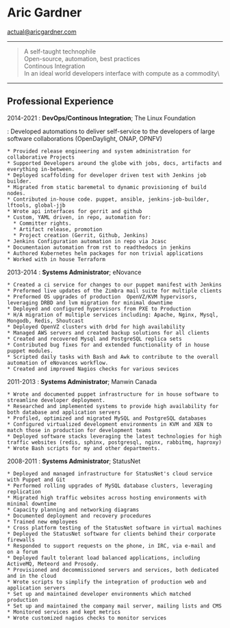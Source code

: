 Aric Gardner
============
actual@aricgardner.com

----

> A self-taught technophile\
> Open-source, automation, best practices\
> Continous Integration\
> In an ideal world developers interface with compute as a commodity\

----

Professional Experience
---------

2014-2021
:    **DevOps/Continous Integration**; The Linux Foundation

: Developed automations to deliver self-service to the developers of large software collaborations (OpenDaylight, ONAP, OPNFV)

    * Provided release engineering and system administration for collaborative Projects
    * Supported Developers around the globe with jobs, docs, artifacts and everything in-between.
    * Deployed scaffolding for developer driven test with Jenkins job builder.
    * Migrated from static baremetal to dynamic provisioning of build nodes.
    * Contributed in-house code. puppet, ansible, jenkins-job-builder, lftools, global-jjb
    * Wrote api interfaces for gerrit and github
    * Custom, YAML driven, in repo, automation for:
      * Committer rights.
      * Artifact release, promotion
      * Project creation (Gerrit, Github, Jenkins)
    * Jenkins Configuration automation in repo via Jcasc
    * Documentaion automation from rst to readthedocs in jenkins
    * Authored Kubernetes helm packages for non trivial applications
    * Worked with in house Terraform

2013-2014
:    **Systems Administrator**; eNovance

    * Created a ci service for changes to our puppet manifest with Jenkins
    * Preformed live updates of the Zimbra mail suite for multiple clients
    * Preformed OS upgrades of production  OpenVZ/KVM hypervisors, leveraging DRBD and lvm migration for minimal downtime
    * Deployed and configured hypervisors from PXE to Production
    * H/A migration of multiple services including: Apache, Nginx, Mysql, Mongodb, Redis, Shoutcast
    * Deployed OpenVZ clusters with drbd for high availability
    * Managed AWS servers and created backup solutions for all clients
    * Created and recovered Mysql and PostgreSQL replica sets
    * Contributed bug fixes for and extended functionality of in house puppet modules.
    * Scripted daily tasks with Bash and Awk to contribute to the overall automation of eNovances workflow.
    * Created and improved Nagios checks for various sevices

2011-2013
:    **Systems Administrator**; Manwin Canada


    * Wrote and documented puppet infrastructure for in house software to streamline developer deployment.
    * Researched and implemented systems to provide high availability for both database and application servers
    * Profiled, optimized and migrated MySQL and PostgreSQL databases
    * Configured virtualized development environments in KVM and XEN to match those in production for development teams
    * Deployed software stacks leveraging the latest technologies for high traffic websites (redis, sphinx, postgresql, nginx, rabbitmq, haproxy)
    * Wrote Bash scripts for my and other departments.

2008-2011
:    **Systems Administrator**; StatusNet


    * Deployed and managed infrastructure for StatusNet's cloud service with Puppet and Git
    * Performed rolling upgrades of MySQL database clusters, leveraging replication
    * Migrated high traffic websites across hosting environments with minimal downtime
    * Capacity planning and networking diagrams
    * Documented deployment and recovery procedures
    * Trained new employees
    * Cross platform testing of the StatusNet software in virtual machines
    * Deployed the StatusNet software for clients behind their corporate firewalls
    * Responded to support requests on the phone, in IRC, via e-mail and on a forum
    * Deployed fault tolerant load balanced applications, including ActiveMQ, Meteord and Prosody.
    * Provisioned and decommissioned servers and services, both dedicated and in the cloud
    * Wrote scripts to simplify the integration of production web and application servers
    * Set up and maintained developer environments which matched production
    * Set up and maintained the company mail server, mailing lists and CMS
    * Monitored services and kept metrics
    * Wrote customized nagios checks to monitor services
